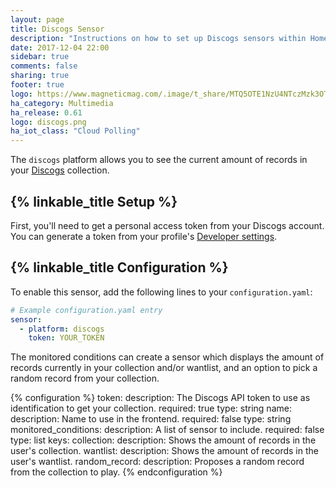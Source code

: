 ```yaml
---
layout: page
title: Discogs Sensor
description: "Instructions on how to set up Discogs sensors within Home Assistant."
date: 2017-12-04 22:00
sidebar: true
comments: false
sharing: true
footer: true
logo: https://www.magneticmag.com/.image/t_share/MTQ5OTE1NzU4NTczMzk3OTYw/discogs-vinyl-record-mark.png
ha_category: Multimedia
ha_release: 0.61
logo: discogs.png
ha_iot_class: "Cloud Polling"
---
```


The `discogs` platform allows you to see the current amount of records in your [Discogs](https://discogs.com) collection.

## {% linkable_title Setup %}

First, you'll need to get a personal access token from your Discogs account.
You can generate a token from your profile's [Developer settings](https://www.discogs.com/settings/developers).

## {% linkable_title Configuration %}

To enable this sensor, add the following lines to your `configuration.yaml`:

```yaml
# Example configuration.yaml entry
sensor:
  - platform: discogs
    token: YOUR_TOKEN
```

The monitored conditions can create a sensor which displays the amount of records currently in your collection and/or wantlist, and an option to pick a random record from your collection.

{% configuration %}
token:
  description: The Discogs API token to use as identification to get your collection.
  required: true
  type: string
name:
  description: Name to use in the frontend.
  required: false
  type: string
monitored_conditions:
  description: A list of sensor to include.
  required: false
  type: list
  keys:
    collection:
      description: Shows the amount of records in the user's collection.
    wantlist:
      description: Shows the amount of records in the user's wantlist.
    random_record:
      description: Proposes a random record from the collection to play.
{% endconfiguration %}
